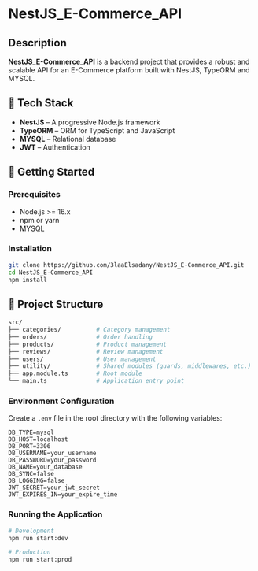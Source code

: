 
# NestJS_E-Commerce_API

## Description

**NestJS_E-Commerce_API** is a backend project that provides a robust and scalable API for an E-Commerce platform built with NestJS, TypeORM and MYSQL.

## 🧰 Tech Stack

- **NestJS** – A progressive Node.js framework
- **TypeORM** – ORM for TypeScript and JavaScript
- **MYSQL** – Relational database
- **JWT** – Authentication

## 🚀 Getting Started

### Prerequisites

- Node.js >= 16.x
- npm or yarn
- MYSQL

### Installation

```bash
git clone https://github.com/3laaElsadany/NestJS_E-Commerce_API.git
cd NestJS_E-Commerce_API
npm install
```

## 📁 Project Structure

```bash
src/
├── categories/          # Category management
├── orders/              # Order handling
├── products/            # Product management
├── reviews/             # Review management
├── users/               # User management
├── utility/             # Shared modules (guards, middlewares, etc.)
├── app.module.ts        # Root module
└── main.ts              # Application entry point
```

### Environment Configuration

Create a `.env` file in the root directory with the following variables:

```env
DB_TYPE=mysql
DB_HOST=localhost 
DB_PORT=3306
DB_USERNAME=your_username
DB_PASSWORD=your_password
DB_NAME=your_database
DB_SYNC=false
DB_LOGGING=false
JWT_SECRET=your_jwt_secret
JWT_EXPIRES_IN=your_expire_time
```

### Running the Application

```bash
# Development
npm run start:dev

# Production
npm run start:prod
```

